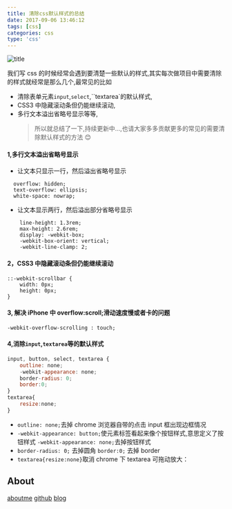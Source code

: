 ```yaml
---
title: 清除css默认样式的总结
date: 2017-09-06 13:46:12
tags: [css]
categories: css
type: 'css'
---
```


![title](https://cdn.ionestar.cn/css.jpg)

<!--more-->

我们写 css 的时候经常会遇到要清楚一些默认的样式,其实每次做项目中需要清除的样式就经常是那么几个,最常见的比如

-   清除表单元素`input`,`select`,``textarea`的默认样式,
-   CSS3 中隐藏滚动条但仍能继续滚动,
-   多行文本溢出省略号显示等等,
    > 所以就总结了一下,持续更新中...,也请大家多多贡献更多的常见的需要清除默认样式的方法 😊

#### 1,多行文本溢出省略号显示

-   让文本只显示一行，然后溢出省略号显示

```
  overflow: hidden;
  text-overflow: ellipsis;
  white-space: nowrap;

```

-   让文本显示两行，然后溢出部分省略号显示

```
    line-height: 1.3rem;
    max-height: 2.6rem;
    display: -webkit-box;
    -webkit-box-orient: vertical;
    -webkit-line-clamp: 2;

```

#### 2，CSS3 中隐藏滚动条但仍能继续滚动

```
::-webkit-scrollbar {
    width: 0px;
    height: 0px;
}

```

#### 3, 解决 iPhone 中 overflow:scroll;滑动速度慢或者卡的问题

```
-webkit-overflow-scrolling : touch;

```

#### 4,消除`input`,`textarea`等的默认样式

```js
input, button, select, textarea {
    outline: none;
    -webkit-appearance: none;
    border-radius: 0;
    border:0;
}
textarea{
    resize:none;
}

```

-   `outline: none;`去掉 chrome 浏览器自带的点击 input 框出现边框情况
-   `-webkit-appearance: button;`使元素标签看起来像个按钮样式,意思定义了按钮样式
    `-webkit-appearance: none;`去掉按钮样式
-   `border-radius: 0;` 去掉圆角
    `border:0;` 去掉 border
-   `textarea{resize:none}`取消 chrome 下 textarea 可拖动放大：

## About

[aboutme](https://hacknical.com/resume/S1VKezRp-?locale=zh)
[github](https://github.com/funnycoderstar)
[blog](http://ionestar.cn/)

